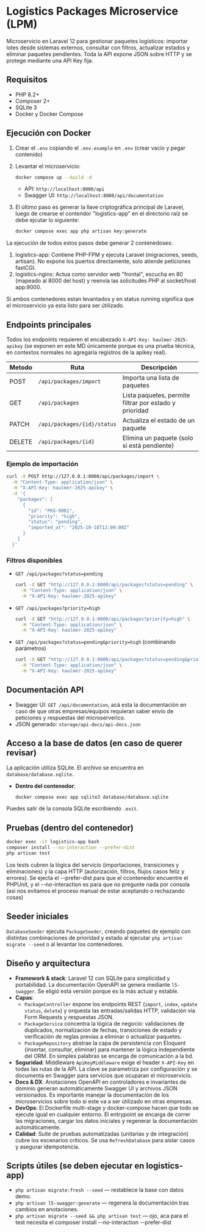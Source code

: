 # Logistics Packages Microservice (LPM)

Microservicio en Laravel 12 para gestionar paquetes logísticos: importar lotes desde sistemas externos, consultar con filtros, actualizar estados y eliminar paquetes pendientes. Toda la API expone JSON sobre HTTP y se protege mediante una API Key fija.

## Requisitos
- PHP 8.2+
- Composer 2+
- SQLite 3
- Docker y Docker Compose

## Ejecución con Docker
1. Crear el `.env` copiando el `.env.example` en `.env` (crear vacío y pegar contenido)
2. Levantar el microservicio:
   ```bash
   docker compose up --build -d
   ```

   - API: `http://localhost:8000/api`
   - Swagger UI: `http://localhost:8000/api/documentation`

3. El último paso es generar la llave criptográfica principal de Laravel, luego de crearse el contendor "logistics-app" en el directorio raíz se debe ejcutar lo siguiente:
   ```bash
   docker compose exec app php artisan key:generate
   ```

La ejecución de todos estos pasos debe generar 2 contenedoses:
1. logistics-app: Contiene PHP-FPM y ejecuta Laravel (migraciones, seeds, artisan). No expone los puertos directamente, solo atiende peticiones fastCGI.
2. logistics-nginx: Actua como servidor web "frontal", escucha en 80 (mapeado al 8000 del host) y reenvía las solicitudes PHP al socket/host app:9000.

Si ambos contenedores estan levantados y en status running significa que el microservicio ya esta listo para ser útilizado.

## Endpoints principales
Todos los endpoints requieren el encabezado `X-API-Key: haulmer-2025-apikey` (se exponen en este MD únicamente porque es una prueba técnica, en contextos normales no agregaria registros de la apikey real).

| Metodo | Ruta                         | Descripción                                        |
|--------|------------------------------|----------------------------------------------------|
| POST   | `/api/packages/import`       | Importa una lista de paquetes                     |
| GET    | `/api/packages`              | Lista paquetes, permite filtrar por estado y prioridad |
| PATCH  | `/api/packages/{id}/status`  | Actualiza el estado de un paquete                 |
| DELETE | `/api/packages/{id}`         | Elimina un paquete (solo si está pendiente)       |

### Ejemplo de importación
```bash
curl -X POST http://127.0.0.1:8000/api/packages/import \
  -H "Content-Type: application/json" \
  -H "X-API-Key: haulmer-2025-apikey" \
  -d '{
    "packages": [
      {
        "id": "PKG-9001",
        "priority": "high",
        "status": "pending",
        "imported_at": "2025-10-18T12:00:00Z"
      }
    ]
  }'
```

### Filtros disponibles
- `GET /api/packages?status=pending`
  ```bash
  curl -X GET "http://127.0.0.1:8000/api/packages?status=pending" \
    -H "Content-Type: application/json" \
    -H "X-API-Key: haulmer-2025-apikey"
  ```
- `GET /api/packages?priority=high`
  ```bash
  curl -X GET "http://127.0.0.1:8000/api/packages?priority=high" \
    -H "Content-Type: application/json" \
    -H "X-API-Key: haulmer-2025-apikey"
  ```
- `GET /api/packages?status=pending&priority=high` (combinando parámetros)
  ```bash
  curl -X GET "http://127.0.0.1:8000/api/packages?status=pending&priority=high" \
    -H "Content-Type: application/json" \
    -H "X-API-Key: haulmer-2025-apikey"
  ```

## Documentación API
- Swagger UI: `GET /api/documentation`, acá esta la documentación en caso de que otras empresas/equipos requieran saber envío de peticiones y respuestas del microserverico.
- JSON generado: `storage/api-docs/api-docs.json`

## Acceso a la base de datos (en caso de querer revisar)
La aplicación utiliza SQLite. El archivo se encuentra en `database/database.sqlite`.

- **Dentro del contenedor**:
  ```bash
  docker compose exec app sqlite3 database/database.sqlite
  ```

Puedes salir de la consola SQLite escribiendo `.exit`.

## Pruebas (dentro del contenedor)
```bash
docker exec -it logistics-app bash
composer install --no-interaction --prefer-dist
php artisan test
```

Los tests cubren la lógica del servicio (importaciones, transiciones y eliminaciones) y la capa HTTP (autorización, filtros, flujos casos feliz y errores). Se ejecta el --prefer-dist para que el ccontenedor encuentre el PHPUnit, y el --no-interaction es para que no pregunte nada por consola (asi nos evitamos el proceso manual de estar aceptando o rechazando cosas)

## Seeder iniciales
`DatabaseSeeder` ejecuta `PackageSeeder`, creando paquetes de ejemplo con distintas combinaciones de prioridad y estado al ejecutar `php artisan migrate --seed` o al levantar los contenedores.

## Diseño y arquitectura
- **Framework & stack**: Laravel 12 con SQLite para simplicidad y portabilidad. La documentación OpenAPI se genera mediante `l5-swagger`. Se eligió esta versión porque es la más actual y estable.
- **Capas**: 
  - `PackageController` expone los endpoints REST (`import`, `index`, `update status`, `delete`) y orquesta las entradas/salidas HTTP, validación via Form Requests y respuestas JSON.
  - `PackageService` concentra la lógica de negocio: validaciones de duplicados, normalización de fechas, transiciones de estado y verificación de reglas previas a eliminar o actualizar paquetes.
  - `PackageRepository` abstrae la capa de persistencia con Eloquent (insertar, consultar, eliminar) para mantener la lógica independiente del ORM. En simples palabras se encarga de comunicación a la bd.
- **Seguridad**: Middleware `ApiKeyMiddleware` exige el header `X-API-Key` en todas las rutas de la API. La clave se parametriza por configuración y se documenta en Swagger para servicios que ocuparan el microservicio.
- **Docs & DX**: Anotaciones OpenAPI en controladores e invariantes de dominio generan automáticamente Swagger UI y archivos JSON versionados. Es importante manejar la documentación de los microservicios sobre todo si este va a ser útilizado en otras empresas.
- **DevOps**: El Dockerfile multi-stage y docker-compose hacen que todo se ejecute igual en cualquier entorno. El entrypoint se encarga de correr las migraciones, cargar los datos iniciales y regenerar la documentación automáticamente.
- **Calidad**: Suite de pruebas automatizadas (unitarias y de integración) cubre los escenarios críticos. Se usa `RefreshDatabase` para aislar casos y asegurar idempotencia.

## Scripts útiles (se deben ejecutar en logistics-app)
- `php artisan migrate:fresh --seed` — restablece la base con datos demo.
- `php artisan l5-swagger:generate` — regenera la documentación tras cambios en anotaciones.
- `php artisan migrate --seed && php artisan test` — ojo, aca para el test necesita el composer install --no-interaction --prefer-dist 

